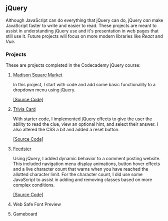 ## jQuery
Although JavaScript can do everything that jQuery can do, jQuery *can* make JavaScript faster to write and easier to read. These projects are meant to assist in understanding jQuery use and it's presentation in web pages that still use it. Future projects will focus on more modern libraries like *React* and *Vue*.

### Projects
These are projects completed in the Codecademy jQuery course:

1. [Madison Square Market](https://gospino123.github.io/jQuery-projects/madison-square-market/)

   In this project, I start with code and add some basic functionality to a dropdown menu using jQuery.

   [[Source Code]](https://github.com/gospino123/jQuery-projects/tree/main/madison-square-market)

2. [Trivia Card](https://gospino123.github.io/jQuery-projects/trivia-card/)

   With starter code, I implemented jQuery effects to give the user the ability to read the clue, view an optional hint, and select their answer. I also altered the CSS a bit and added a reset button.

   [[Source Code]](https://github.com/gospino123/jQuery-projects/tree/main/trivia-card)

3. [Feedster](https://gospino123.github.io/jQuery-projects/feedster/)

   Using jQuery, I added dynamic behavior to a comment posting website. This included navigation menu display animations, button hover effects and a live character count that warns when you have reached the allotted character limit. For the character count, I did use some JavaScript to assist in adding and removing classes based on more complex conditions.

   [[Source Code]](https://github.com/gospino123/jQuery-projects/tree/main/feedster)

4. Web Safe Font Preview
5. Gameboard